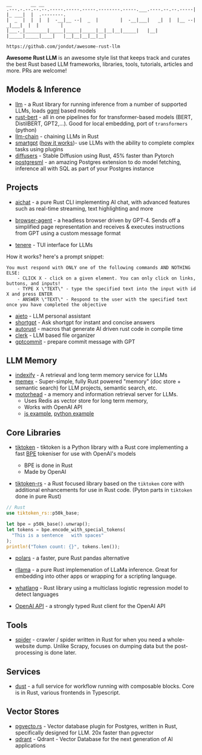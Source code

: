 ```

                                                                      __       __ __          
.---.-.--.--.--.-----.-----.-----.--------.-----.___.----.--.--.-----|  |_ ___|  |  .--------.
|  _  |  |  |  |  -__|__ --|  _  |        |  -__|___|   _|  |  |__ --|   _|___|  |  |        |
|___._|________|_____|_____|_____|__|__|__|_____|   |__| |_____|_____|____|   |__|__|__|__|__|

https://github.com/jondot/awesome-rust-llm
```
**Awesome Rust LLM** is an awesome style list that keeps track and curates the best Rust based LLM frameworks, libraries, tools, tutorials, articles and more. PRs are welcome!

## Models & Inference

* [llm](https://github.com/rustformers/llm) - a Rust library for running inference from a number of supported LLMs, loads [ggml](https://github.com/ggerganov/ggml) based models
* [rust-bert](https://github.com/guillaume-be/rust-bert) - all in one pipelines for for transformer-based models (BERT, DistilBERT, GPT2,...). Good for local embedding, port of `transformers` (python)
* [llm-chain](https://github.com/sobelio/llm-chain) - chaining LLMs in Rust
* [smartgpt](https://github.com/Cormanz/smartgpt) ([how it works](https://twitter.com/jondot/status/1660576729549664261))- use LLMs with the ability to complete complex tasks using plugins
* [diffusers](https://github.com/pykeio/diffusers) - Stable Diffusion using Rust, 45% faster than Pytorch
* [postgresml](https://github.com/postgresml/postgresml) - an amazing Postgres extension to do model fetching, inference all with SQL as part of your Postgres instance


## Projects

* [aichat](https://github.com/sigoden/aichat) - a pure Rust CLI implementing AI chat, with advanced features such as real-time streaming, text highlighting and more
  
* [browser-agent](https://github.com/m1guelpf/browser-agent/) - a headless browser driven by GPT-4. Sends off a simplified page representation and receives & executes instructions from GPT using a custom message format
* [tenere](https://github.com/pythops/tenere) - TUI interface for LLMs

How it works? here's a prompt snippet:

```
You must respond with ONLY one of the following commands AND NOTHING ELSE:
    - CLICK X - click on a given element. You can only click on links, buttons, and inputs!
    - TYPE X \"TEXT\" - type the specified text into the input with id X and press ENTER
    - ANSWER \"TEXT\" - Respond to the user with the specified text once you have completed the objective
```
* [ajeto](https://github.com/bausano/ajeto) - LLM personal assistant
* [shortgpt](https://github.com/rupeshs/shortgpt) - Ask shortgpt for instant and concise answers
* [autorust](https://github.com/minskylab/auto-rust) - macros that generate AI driven rust code in compile time
* [clerk](https://github.com/blankenshipz/clerk) - LLM based file organizer
* [gptcommit](https://github.com/zurawiki/gptcommit) - prepare commit message with GPT


## LLM Memory

* [indexify](https://github.com/diptanu/indexify) - A retrieval and long term memory service for LLMs
* [memex](https://github.com/spyglass-search/memex) - Super-simple, fully Rust powered "memory" (doc store + semantic search) for LLM projects, semantic search, etc.
* [motorhead](https://github.com/getmetal/motorhead) -  a memory and information retrieval server for LLMs. 
  * Uses Redis as vector store for long term memory, 
  * Works with OpenAI API
  * [js example](https://github.com/getmetal/motorhead/blob/main/examples/chat-js), [python example](https://github.com/getmetal/motorhead/blob/main/examples/chat-py)

## Core Libraries

* [tiktoken](https://github.com/openai/tiktoken) - tiktoken is a Python library with a Rust core implementing a fast [BPE](https://en.wikipedia.org/wiki/Byte_pair_encoding) tokeniser for use with OpenAI's models
  * BPE is done in Rust
  * Made by OpenAI

* [tiktoken-rs](https://github.com/zurawiki/tiktoken-rs) - a Rust focused library based on the `tiktoken` core with additional enhancements for use in Rust code. (Pyton parts in `tiktoken` done in pure Rust)

```rust
// Rust
use tiktoken_rs::p50k_base;

let bpe = p50k_base().unwrap();
let tokens = bpe.encode_with_special_tokens(
  "This is a sentence   with spaces"
);
println!("Token count: {}", tokens.len());
```

* [polars](https://github.com/pola-rs/polars) - a faster, pure Rust pandas alternative

* [rllama](https://github.com/Noeda/rllama) - a pure Rust implemenation of LLaMa inference. Great for embedding into other apps or wrapping for a scripting language.
* [whatlang](https://github.com/quickwit-oss/whichlang) - Rust library using a multiclass logistic regression model to detect languages

* [OpenAI API](https://github.com/uiuifree/rust-openai-chatgpt-api)  - a strongly typed Rust client for the OpenAI API

## Tools

* [spider](https://github.com/spider-rs/spider) - crawler / spider written in Rust for when you need a whole-website dump. Unlike Scrapy, focuses on dumping data but the post-processing is done later.

## Services

* [dust](https://github.com/dust-tt/dust) - a full service for workflow running with composable blocks. Core is in Rust, various frontends in Typescript.


## Vector Stores

* [pgvecto.rs](https://github.com/tensorchord/pgvecto.rs) - Vector database plugin for Postgres, written in Rust, specifically designed for LLM. 20x faster than pgvector
* [qdrant](https://github.com/qdrant/qdrant) - Qdrant - Vector Database for the next generation of AI applications
